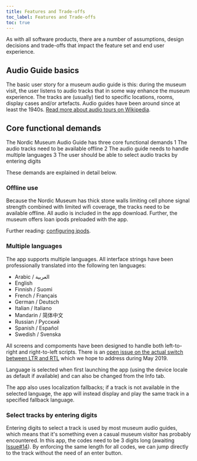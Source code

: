 ```yaml
---
title: Features and Trade-offs
toc_label: Features and Trade-offs
toc: true
---
```



As with all software products, there are a number of assumptions, design decisions and trade-offs that impact the feature set and end user experience. 

## Audio Guide basics
The basic user story for a museum audio guide is this: during the museum visit, the user listens to audio tracks that in some way enhance the museum experience. The tracks are (usually) tied to specific locations, rooms, display cases and/or artefacts. Audio guides have been around since at least the 1940s. [Read more about audio tours on Wikipedia](https://en.wikipedia.org/wiki/Audio_tour).

## Core functional demands
The Nordic Museum Audio Guide has three core functional demands
1 The audio tracks need to be available offline
2 The audio guide needs to handle multiple languages
3 The user should be able to select audio tracks by entering digits

These demands are explained in detail below.

### Offline use
Because the Nordic Museum has thick stone walls limiting cell phone signal strength combined with limited wifi coverage, the tracks need to be available offline. All audio is included in the app download. Further, the museum offers loan ipods preloaded with the app.

Further reading: [configuring ipods](configuringIpods.md).

### Multiple languages
The app supports multiple languages. All interface strings have been professionally translated into the following ten languages:

* Arabic / العربية
* English
* Finnish / Suomi
* French / Français
* German / Deutsch
* Italian / Italiano
* Mandarin / 简体中文
* Russian / Русский
* Spanish / Español
* Swedish / Svenska

All screens and compoments have been designed to handle both left-to-right and right-to-left scripts. There is an [open issue on the actual switch between LTR and RTL](https://github.com/NordicMuseum/Nordic-Museum-Audio-Guide/issues/13) which we hope to address during May 2019.

Language is selected when first launching the app (using the device locale as default if available) and can also be changed from the Info tab.

The app also uses localization fallbacks; if a track is not available in the selected language, the app will instead display and play the same track in a specified fallback language.

### Select tracks by entering digits
Entering digits to select a track is used by most museum audio guides, which means that it's something even a casual museum visitor has probably encountered. In this app, the codes need to be 3 digits long (awaiting [Issue#14](https://github.com/NordicMuseum/Nordic-Museum-Audio-Guide/issues/14)). By enforcing the same length for all codes, we can jump directly to the track without the need of an enter button.